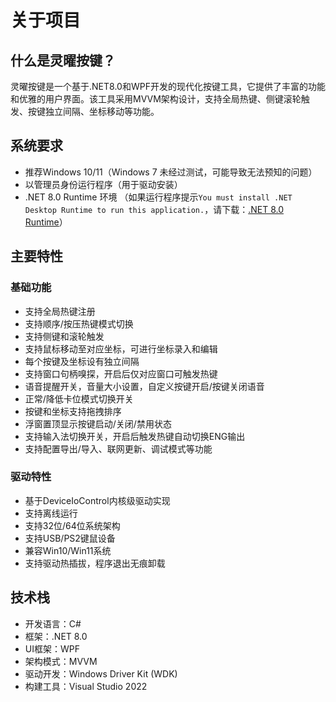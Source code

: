 # 关于项目

## 什么是灵曜按键？

灵曜按键是一个基于.NET8.0和WPF开发的现代化按键工具，它提供了丰富的功能和优雅的用户界面。该工具采用MVVM架构设计，支持全局热键、侧键滚轮触发、按键独立间隔、坐标移动等功能。

## 系统要求

- 推荐Windows 10/11（Windows 7 未经过测试，可能导致无法预知的问题）
- 以管理员身份运行程序（用于驱动安装）
- .NET 8.0 Runtime 环境 （如果运行程序提示`You must install .NET Desktop Runtime to run this application.`，请下载：[.NET 8.0 Runtime](https://download.visualstudio.microsoft.com/download/pr/64760cc4-228f-48e4-b57d-55f882dedc69/b181f927cb937ef06fbb6eb41e81fbd0/windowsdesktop-runtime-8.0.14-win-x64.exe)）

## 主要特性

### 基础功能
- 支持全局热键注册
- 支持顺序/按压热键模式切换
- 支持侧键和滚轮触发
- 支持鼠标移动至对应坐标，可进行坐标录入和编辑
- 每个按键及坐标设有独立间隔
- 支持窗口句柄嗅探，开启后仅对应窗口可触发热键
- 语音提醒开关，音量大小设置，自定义按键开启/按键关闭语音
- 正常/降低卡位模式切换开关
- 按键和坐标支持拖拽排序
- 浮窗置顶显示按键启动/关闭/禁用状态
- 支持输入法切换开关，开启后触发热键自动切换ENG输出
- 支持配置导出/导入、联网更新、调试模式等功能

### 驱动特性
- 基于DeviceIoControl内核级驱动实现
- 支持离线运行
- 支持32位/64位系统架构
- 支持USB/PS2键鼠设备
- 兼容Win10/Win11系统
- 支持驱动热插拔，程序退出无痕卸载

## 技术栈

- 开发语言：C#
- 框架：.NET 8.0
- UI框架：WPF
- 架构模式：MVVM
- 驱动开发：Windows Driver Kit (WDK)
- 构建工具：Visual Studio 2022
